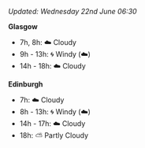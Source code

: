 *Updated: Wednesday 22nd June 06:30*

**Glasgow**

* 7h, 8h: :cloud: Cloudy
* 9h - 13h: :cyclone: Windy (:cloud:)
* 14h - 18h: :cloud: Cloudy

**Edinburgh**

* 7h: :cloud: Cloudy
* 8h - 13h: :cyclone: Windy (:cloud:)
* 14h - 17h: :cloud: Cloudy
* 18h: :partly_sunny: Partly Cloudy
